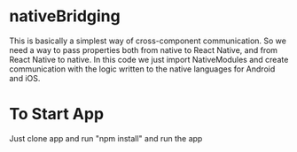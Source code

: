 # nativeBridging

This is basically a simplest way of cross-component communication. So we need a way to pass properties both from native to React Native, and from React Native to native.
In this code we just import NativeModules and create communication with the logic written to the native languages for Android and iOS.

# To Start App

Just clone app and run "npm install" and run the app
